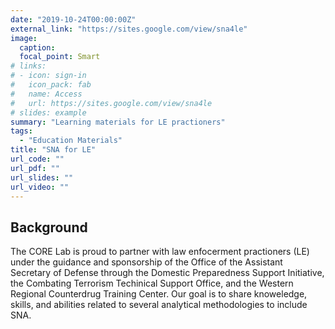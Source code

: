 ```yaml
---
date: "2019-10-24T00:00:00Z"
external_link: "https://sites.google.com/view/sna4le"
image:
  caption:
  focal_point: Smart
# links:
# - icon: sign-in
#   icon_pack: fab
#   name: Access
#   url: https://sites.google.com/view/sna4le
# slides: example
summary: "Learning materials for LE practioners"
tags:
  - "Education Materials"
title: "SNA for LE"
url_code: ""
url_pdf: ""
url_slides: ""
url_video: ""
---
```


## Background

The CORE Lab is proud to partner with law enfocerment practioners (LE) under the guidance and sponsorship of the Office of the Assistant Secretary of Defense through the Domestic Preparedness Support Initiative, the Combating Terrorism Techinical Support Office, and the Western Regional Counterdrug Training Center. Our goal is to share knoweledge, skills, and abilities related to several analytical methodologies to include SNA. 


